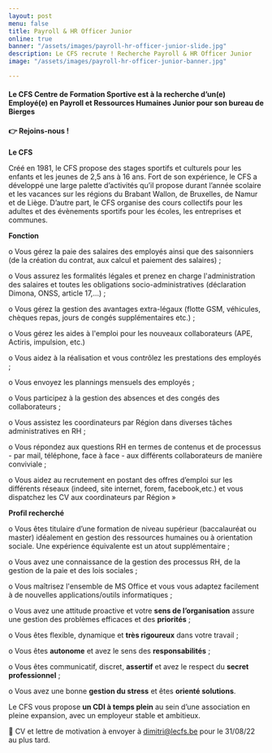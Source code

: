 ```yaml
---
layout: post
menu: false
title: Payroll & HR Officer Junior
online: true
banner: "/assets/images/payroll-hr-officer-junior-slide.jpg"
description: Le CFS recrute ! Recherche Payroll & HR Officer Junior
image: "/assets/images/payroll-hr-officer-junior-banner.jpg"

---
```

#### **Le CFS Centre de Formation Sportive est à la recherche d’un(e) Employé(e) en Payroll et Ressources Humaines Junior pour son bureau de Bierges**

#### **👉 Rejoins-nous !**

**Le CFS**

Créé en 1981, le CFS propose des stages sportifs et culturels pour les enfants et les jeunes de 2,5 ans à 16 ans. Fort de son expérience, le CFS a développé une large palette d’activités qu’il propose durant l’année scolaire et les vacances sur les régions du Brabant Wallon, de Bruxelles, de Namur et de Liège. D’autre part, le CFS organise des cours collectifs pour les adultes et des évènements sportifs pour les écoles, les entreprises et communes.

**Fonction**

o Vous gérez la paie des salaires des employés ainsi que des saisonniers (de la création du contrat, aux calcul et paiement des salaires) ;

o Vous assurez les formalités légales et prenez en charge l'administration des salaires et toutes les obligations socio-administratives (déclaration Dimona, ONSS, article 17,…) ;

o Vous gérez la gestion des avantages extra-légaux (flotte GSM, véhicules, chèques repas, jours de congés supplémentaires etc.) ;

o Vous gérez les aides à l'emploi pour les nouveaux collaborateurs (APE, Actiris, impulsion, etc.)

o Vous aidez à la réalisation et vous contrôlez les prestations des employés ;

o Vous envoyez les plannings mensuels des employés ;

o Vous participez à la gestion des absences et des congés des collaborateurs ;

o Vous assistez les coordinateurs par Région dans diverses tâches administratives en RH ;

o Vous répondez aux questions RH en termes de contenus et de processus - par mail, téléphone, face à face - aux différents collaborateurs de manière conviviale ;

o Vous aidez au recrutement en postant des offres d’emploi sur les différents réseaux (indeed, site internet, forem, facebook,etc.) et vous dispatchez les CV aux coordinateurs par Région »

**Profil recherché**

o Vous êtes titulaire d’une formation de niveau supérieur (baccalauréat ou master) idéalement en gestion des ressources humaines ou à orientation sociale. Une expérience équivalente est un atout supplémentaire ;

o Vous avez une connaissance de la gestion des processus RH, de la gestion de la paie et des lois sociales ;

o Vous maîtrisez l'ensemble de MS Office et vous vous adaptez facilement à de nouvelles applications/outils informatiques ;

o Vous avez une attitude proactive et votre **sens de l’organisation** assure une gestion des problèmes efficaces et des **priorités** ;

o Vous êtes flexible, dynamique et **très rigoureux** dans votre travail ;

o Vous êtes **autonome** et avez le sens des **responsabilités** ;

o Vous êtes communicatif, discret, **assertif** et avez le respect du **secret professionnel** ;

o Vous avez une bonne **gestion du stress** et êtes **orienté solutions**.

Le CFS vous propose **un CDI à temps plein** au sein d’une association en pleine expansion, avec un employeur stable et ambitieux.

📩 CV et lettre de motivation à envoyer à [dimitri@lecfs.be](mailto:dimitri@lecfs.be) pour le 31/08/22 au plus tard.